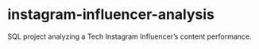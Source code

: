 # instagram-influencer-analysis
SQL project analyzing a Tech Instagram Influencer’s content performance.
